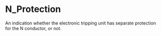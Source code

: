 N_Protection
===========

An indication whether the electronic tripping unit has separate protection for the N conductor, or not.
